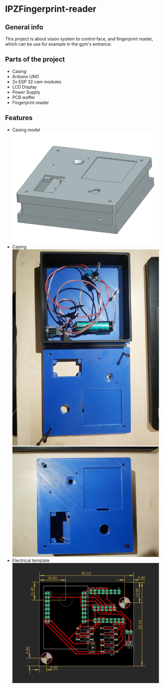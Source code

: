 # IPZFingerprint-reader

## General info
This project is about vision system to control face, and fingerprint reader, which can be use for example in the gym's entrance.
## Parts of the project
- Casing
- Arduino UNO
- 2x ESP 32 cam modules
- LCD Display
- Power Supply
- PCB waffer
- Fingerprint reader

## Features
* Casing model
![Model](Casingassemblyversion2-1.png)
* Casing
![Model](Casing-inside.jpg)
![Model](Casing-outside.jpg)
* Electrical template
![Model2](Electricaltemplate.png)
